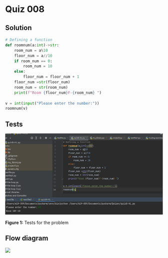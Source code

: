 # Quiz 008
## Solution
```.py
# Defining a function
def roomnum(a:int)->str:
    room_num = a%10
    floor_num = a//10
    if room_num == 0:
        room_num = 10
    else:
        floor_num = floor_num + 1
    floor_num =str(floor_num)
    room_num = str(room_num)
    print(f"Room {floor_num}F-{room_num} ")

v = int(input("Please enter the number:"))
roomnum(v)
```

## Tests
![](https://github.com/thumulakaru/Unit-1/blob/main/Quizes/Quiz%208%20tests.png)

**Figure 1:** Tests for the problem

## Flow diagram
![](https://github.com/thumulakaru/Unit-1/blob/main/Quizes/Quiz_008_FlowDiagram.jpg)
